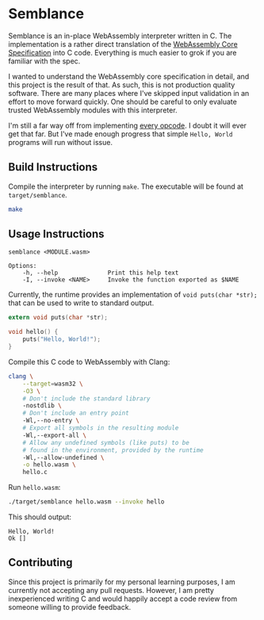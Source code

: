 
# Semblance

Semblance is an in-place WebAssembly interpreter written in C.
The implementation is a rather direct translation of the [WebAssembly Core Specification](https://webassembly.github.io/spec/core/)
into C code. Everything is much easier to grok if you are familiar with the spec.

I wanted to understand the WebAssembly core specification in detail, and this project is
the result of that. As such, this is not production quality software. There are many
places where I've skipped input validation in an effort to move forward quickly.
One should be careful to only evaluate trusted WebAssembly modules with this interpreter.

I'm still a far way off from implementing [every opcode](https://webassembly.github.io/spec/core/syntax/instructions.html).
I doubt it will ever get that far. But I've made enough progress that simple `Hello, World`
programs will run without issue.

## Build Instructions

Compile the interpreter by running `make`. The executable will be found
at `target/semblance`.

```bash
make
```

## Usage Instructions

```text
semblance <MODULE.wasm>

Options:
    -h, --help              Print this help text
    -I, --invoke <NAME>     Invoke the function exported as $NAME
```

Currently, the runtime provides an implementation of `void puts(char *str);` that
can be used to write to standard output.

```C
extern void puts(char *str);

void hello() {
    puts("Hello, World!");
}
```

Compile this C code to WebAssembly with Clang:

```bash
clang \
    --target=wasm32 \
    -O3 \
    # Don't include the standard library
    -nostdlib \
    # Don't include an entry point
    -Wl,--no-entry \
    # Export all symbols in the resulting module
    -Wl,--export-all \
    # Allow any undefined symbols (like puts) to be
    # found in the environment, provided by the runtime
    -Wl,--allow-undefined \
    -o hello.wasm \
    hello.c
```

Run `hello.wasm`:

```bash
./target/semblance hello.wasm --invoke hello
```

This should output:

```text
Hello, World!
Ok []
```

## Contributing

Since this project is primarily for my personal learning purposes,
I am currently not accepting any pull requests. However, I am
pretty inexperienced writing C and would happily accept a
code review from someone willing to provide feedback.
